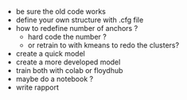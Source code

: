 * be sure the old code works
* define your own structure with .cfg file
* how to redefine number of anchors ?
    * hard code the number ?
    * or retrain to with kmeans to redo the clusters?
* create a quick model
* create a more developed model
* train both with colab or floydhub
* maybe do a notebook ?
* write rapport 